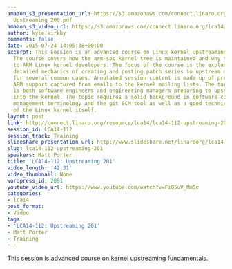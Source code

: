 ```yaml
---
amazon_s3_presentation_url: https://s3.amazonaws.com/connect.linaro.org/lca14/presentations/LCA14-112-
  Upstreaming 200.pdf
amazon_s3_video_url: https://s3.amazonaws.com/connect.linaro.org/lca14/videos/03-03-Monday/LCA14-112-+Upstreaming+201.mp4
author: kyle.kirkby
comments: false
date: 2015-07-24 14:05:38+00:00
excerpt: This session is an advanced course on Linux kernel upstreaming fundamentals.
  The course covers how the arm-soc kernel tree is maintained and why that is important
  to ARM Linux kernel developers. The focus of the course is the explanation of the
  detailed mechanics of creating and posting patch series to upstream mailing lists
  for several common cases. Annotated session content is made up of previously upstreamed
  ARM support captured from emails to the kernel mailing lists. The target audience
  is both software engineers and engineering managers preparing to upstream software
  into the kernel. The topic requires a solid background in software configuration
  management terminology and the git SCM tool as well as a good technical understanding
  of the Linux kernel itself.
layout: post
link: http://connect.linaro.org/resource/lca14/lca14-112-upstreaming-201/
session_id: LCA14-112
session_track: Training
slideshare_presentation_url: http://www.slideshare.net/linaroorg/lca14-112-upstreaming200
slug: lca14-112-upstreaming-201
speakers: Matt Porter
title: 'LCA14-112: Upstreaming 201'
video_length: '42:31'
video_thumbnail: None
wordpress_id: 2091
youtube_video_url: https://www.youtube.com/watch?v=FiQ5uV_Mm5c
categories:
- lca14
post_format:
- Video
tags:
- 'LCA14-112: Upstreaming 201'
- Matt Porter
- Training
---
```


This session is advanced course on kernel upstreaming fundamentals.

